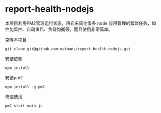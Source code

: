 # report-health-nodejs

本项目利用PM2管理运行状态，用它来简化很多 node 应用管理的繁琐任务，如性能监控、自动重启、负载均衡等，而且使用非常简单。



克隆本项目

```
git clone git@github.com:eatmans/report-health-nodejs.git
```

安装依赖

```
npm install
```

安装pm2

```
npm install -g pm2
```

快速使用

```
pm2 start main.js
```

